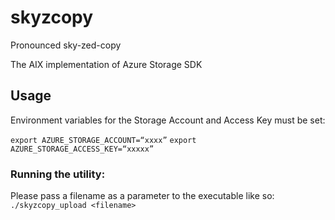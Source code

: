 # skyzcopy

Pronounced sky-zed-copy

The AIX implementation of Azure Storage SDK

## Usage
Environment variables for the Storage Account and Access Key must be set:

```export AZURE_STORAGE_ACCOUNT=“xxxx”```
```export AZURE_STORAGE_ACCESS_KEY=“xxxxx”```

### Running the utility:

Please pass a filename as a parameter to the executable like so:
```./skyzcopy_upload <filename>```
